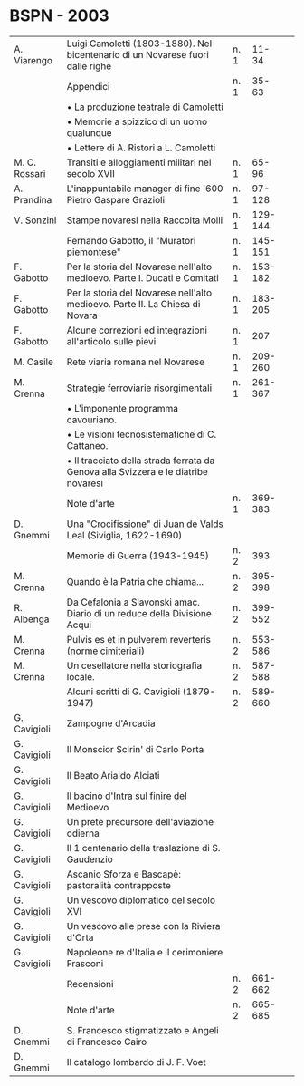 # BSPN - 2003

<table>
    <tr>
        <td>A. Viarengo</td>
        <td>Luigi Camoletti (1803-1880). Nel bicentenario di un Novarese fuori dalle righe</td>
        <td>n. 1</td>
        <td>11-34</td>
        <td></td>
    </tr>
    <tr>
        <td></td>
        <td>Appendici</td>
        <td>n. 1</td>
        <td>35-63</td>
        <td></td>
    </tr>
    <tr>
        <td></td>
        <td>&bullet; La produzione teatrale di Camoletti</td>
        <td></td>
        <td></td>
        <td></td>
    </tr>
    <tr>
        <td></td>
        <td>&bullet; Memorie a spizzico di un uomo qualunque</td>
        <td></td>
        <td></td>
        <td></td>
    </tr>
    <tr>
        <td></td>
        <td>&bullet; Lettere di A. Ristori a L. Camoletti</td>
        <td></td>
        <td></td>
        <td></td>
    </tr>
    <tr>
        <td>M. C. Rossari</td>
        <td>Transiti e alloggiamenti militari nel secolo XVII</td>
        <td>n. 1</td>
        <td>65-96</td>
        <td></td>
    </tr>
    <tr>
        <td>A. Prandina</td>
        <td>L'inappuntabile manager di fine '600 Pietro Gaspare Grazioli</td>
        <td>n. 1</td>
        <td>97-128</td>
        <td></td>
    </tr>
    <tr>
        <td>V. Sonzini</td>
        <td>Stampe novaresi nella Raccolta Molli</td>
        <td>n. 1</td>
        <td>129-144</td>
        <td></td>
    </tr>
    <tr>
        <td></td>
        <td>Fernando Gabotto, il "Muratori piemontese"</td>
        <td>n. 1</td>
        <td>145-151</td>
        <td></td>
    </tr>
    <tr>
        <td>F. Gabotto</td>
        <td>Per la storia del Novarese nell'alto medioevo. Parte I. Ducati e Comitati</td>
        <td>n. 1</td>
        <td>153-182</td>
        <td></td>
    </tr>
    <tr>
        <td>F. Gabotto</td>
        <td>Per la storia del Novarese nell'alto medioevo. Parte II. La Chiesa di Novara</td>
        <td>n. 1</td>
        <td>183-205</td>
        <td></td>
    </tr>
    <tr>
        <td>F. Gabotto</td>
        <td>Alcune correzioni ed integrazioni all'articolo sulle pievi</td>
        <td>n. 1</td>
        <td>207</td>
        <td></td>
    </tr>
    <tr>
        <td>M. Casile</td>
        <td>Rete viaria romana nel Novarese</td>
        <td>n. 1</td>
        <td>209-260</td>
        <td></td>
    </tr>
    <tr>
        <td>M. Crenna</td>
        <td>Strategie ferroviarie risorgimentali</td>
        <td>n. 1</td>
        <td>261-367</td>
        <td></td>
    </tr>
    <tr>
        <td></td>
        <td>&bullet; L'imponente programma cavouriano.</td>
        <td></td>
        <td></td>
        <td></td>
    </tr>
    <tr>
        <td></td>
        <td>&bullet; Le visioni tecnosistematiche di C. Cattaneo.</td>
        <td></td>
        <td></td>
        <td></td>
    </tr>
    <tr>
        <td></td>
        <td>&bullet; Il tracciato della strada ferrata da Genova alla Svizzera e le diatribe novaresi</td>
        <td></td>
        <td></td>
        <td></td>
    </tr>
    <tr>
        <td></td>
        <td>Note d'arte</td>
        <td>n. 1</td>
        <td>369-383</td>
        <td></td>
    </tr>
    <tr>
        <td>D. Gnemmi</td>
        <td>Una "Crocifissione" di Juan de Valds Leal (Siviglia, 1622-1690)</td>
        <td></td>
        <td></td>
        <td></td>
    </tr>
    <tr>
        <td></td>
        <td>Memorie di Guerra (1943-1945)</td>
        <td>n. 2</td>
        <td>393</td>
        <td></td>
    </tr>
    <tr>
        <td>M. Crenna</td>
        <td>Quando &egrave; la Patria che chiama...</td>
        <td>n. 2</td>
        <td>395-398</td>
        <td></td>
    </tr>
    <tr>
        <td>R. Albenga</td>
        <td>Da Cefalonia a Slavonski amac. Diario di un reduce della Divisione Acqui</td>
        <td>n. 2</td>
        <td>399-552</td>
        <td></td>
    </tr>
    <tr>
        <td>M. Crenna</td>
        <td>Pulvis es et in pulverem reverteris (norme cimiteriali)</td>
        <td>n. 2</td>
        <td>553-586</td>
        <td></td>
    </tr>
    <tr>
        <td>M. Crenna</td>
        <td>Un cesellatore nella storiografia locale.</td>
        <td>n. 2</td>
        <td>587-588</td>
        <td></td>
    </tr>
    <tr>
        <td></td>
        <td>Alcuni scritti di G. Cavigioli (1879-1947)</td>
        <td>n. 2</td>
        <td>589-660</td>
        <td></td>
    </tr>
    <tr>
        <td>G. Cavigioli</td>
        <td>Zampogne d'Arcadia</td>
        <td></td>
        <td></td>
        <td></td>
    </tr>
    <tr>
        <td>G. Cavigioli</td>
        <td>Il Monscior Scirin' di Carlo Porta</td>
        <td></td>
        <td></td>
        <td></td>
    </tr>
    <tr>
        <td>G. Cavigioli</td>
        <td>Il Beato Arialdo Alciati</td>
        <td></td>
        <td></td>
        <td></td>
    </tr>
    <tr>
        <td>G. Cavigioli</td>
        <td>Il bacino d'Intra sul finire del Medioevo</td>
        <td></td>
        <td></td>
        <td></td>
    </tr>
    <tr>
        <td>G. Cavigioli</td>
        <td>Un prete precursore dell'aviazione odierna</td>
        <td></td>
        <td></td>
        <td></td>
    </tr>
    <tr>
        <td>G. Cavigioli</td>
        <td>Il 1 centenario della traslazione di S. Gaudenzio</td>
        <td></td>
        <td></td>
        <td></td>
    </tr>
    <tr>
        <td>G. Cavigioli</td>
        <td>Ascanio Sforza e Bascap&egrave;: pastoralit&agrave; contrapposte</td>
        <td></td>
        <td></td>
        <td></td>
    </tr>
    <tr>
        <td>G. Cavigioli</td>
        <td>Un vescovo diplomatico del secolo XVI</td>
        <td></td>
        <td></td>
        <td></td>
    </tr>
    <tr>
        <td>G. Cavigioli</td>
        <td>Un vescovo alle prese con la Riviera d'Orta</td>
        <td></td>
        <td></td>
        <td></td>
    </tr>
    <tr>
        <td>G. Cavigioli</td>
        <td>Napoleone re d'Italia e il cerimoniere Frasconi</td>
        <td></td>
        <td></td>
        <td></td>
    </tr>
    <tr>
        <td></td>
        <td>Recensioni</td>
        <td>n. 2</td>
        <td>661-662</td>
        <td></td>
    </tr>
    <tr>
        <td></td>
        <td>Note d'arte</td>
        <td>n. 2</td>
        <td>665-685</td>
        <td></td>
    </tr>
    <tr>
        <td>D. Gnemmi</td>
        <td>S. Francesco stigmatizzato e Angeli di Francesco Cairo</td>
        <td></td>
        <td></td>
        <td></td>
    </tr>
    <tr>
        <td>D. Gnemmi</td>
        <td>Il catalogo lombardo di J. F. Voet</td>
        <td></td>
        <td></td>
        <td></td>
    </tr>
</table>
